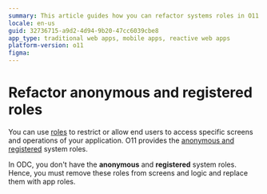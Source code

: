 ```yaml
---
summary: This article guides how you can refactor systems roles in O11 for compatiblity with ODC. 
locale: en-us
guid: 32736715-a9d2-4d94-9b20-47cc6039cbe8
app_type: traditional web apps, mobile apps, reactive web apps
platform-version: o11
figma: 
---
```


# Refactor anonymous and registered roles 

You can use [roles](../../../user-management/user-roles/intro.md) to restrict or allow end users to access specific screens and operations of your application. O11 provides the [anonymous and registered](../../../user-management/user-roles/intro.md#system-roles-and-custom-roles) system roles.  

In ODC, you don't have the **anonymous** and **registered** system roles. Hence, you must remove these roles from screens and logic and replace them with app roles.
